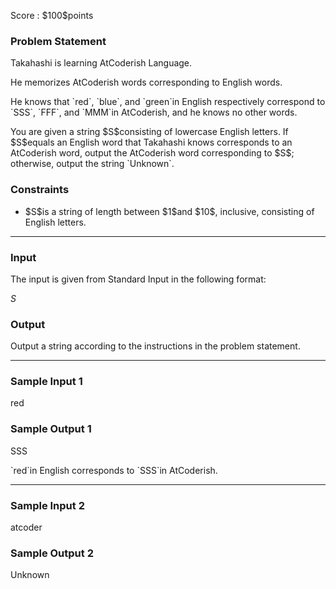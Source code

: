 
<div>

<span>

<span>

<p>
Score : $100$points
</p>

<div>

<section>

### **Problem Statement**

<p>
Takahashi is learning AtCoderish Language.
</p>

<p>
He memorizes AtCoderish words corresponding to English words.
</p>

<p>
He knows that `red`, `blue`, and `green`in English respectively correspond to `SSS`, `FFF`, and `MMM`in AtCoderish, and he knows no other words.
</p>

<p>
You are given a string $S$consisting of lowercase English letters. If $S$equals an English word that Takahashi knows corresponds to an AtCoderish word, output the AtCoderish word corresponding to $S$; otherwise, output the string `Unknown`.
</p>

</section>

</div>

<div>

<section>

### **Constraints**

<ul>

<li>
$S$is a string of length between $1$and $10$, inclusive, consisting of English letters.
</li>

</ul>

</section>

</div>

---

<div>

<div>

<section>

### **Input**

<p>
The input is given from Standard Input in the following format:
</p>

<div>

$S$
</div>

</section>

</div>

<div>

<section>

### **Output**

<p>
Output a string according to the instructions in the problem statement.
</p>

</section>

</div>

</div>

---

<div>

<section>

### **Sample Input 1**

<div>

red

</div>

</section>

</div>

<div>

<section>

### **Sample Output 1**

<div>

SSS

</div>

<p>
`red`in English corresponds to `SSS`in AtCoderish.
</p>

</section>

</div>

---

<div>

<section>

### **Sample Input 2**

<div>

atcoder

</div>

</section>

</div>

<div>

<section>

### **Sample Output 2**

<div>

Unknown

</div>

</section>

</div>

</span>

</span>

</div>
